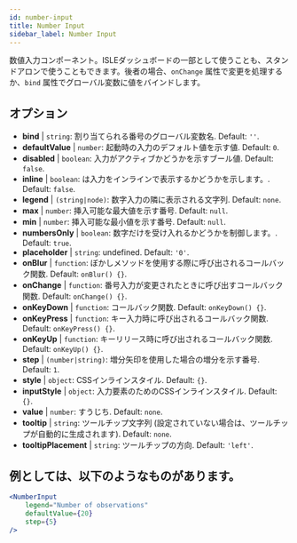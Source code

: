 ```yaml
---
id: number-input
title: Number Input
sidebar_label: Number Input
---
```


数値入力コンポーネント。ISLEダッシュボードの一部として使うことも、スタンドアロンで使うこともできます。後者の場合、`onChange` 属性で変更を処理するか、`bind` 属性でグローバル変数に値をバインドします。

## オプション

* __bind__ | `string`: 割り当てられる番号のグローバル変数名. Default: `''`.
* __defaultValue__ | `number`: 起動時の入力のデフォルト値を示す値. Default: `0`.
* __disabled__ | `boolean`: 入力がアクティブかどうかを示すブール値. Default: `false`.
* __inline__ | `boolean`: は入力をインラインで表示するかどうかを示します。. Default: `false`.
* __legend__ | `(string|node)`: 数字入力の隣に表示される文字列. Default: `none`.
* __max__ | `number`: 挿入可能な最大値を示す番号. Default: `null`.
* __min__ | `number`: 挿入可能な最小値を示す番号. Default: `null`.
* __numbersOnly__ | `boolean`: 数字だけを受け入れるかどうかを制御します。. Default: `true`.
* __placeholder__ | `string`: undefined. Default: `'0'`.
* __onBlur__ | `function`: ぼかしメソッドを使用する際に呼び出されるコールバック関数. Default: `onBlur() {}`.
* __onChange__ | `function`: 番号入力が変更されたときに呼び出すコールバック関数. Default: `onChange() {}`.
* __onKeyDown__ | `function`: コールバック関数. Default: `onKeyDown() {}`.
* __onKeyPress__ | `function`: キー入力時に呼び出されるコールバック関数. Default: `onKeyPress() {}`.
* __onKeyUp__ | `function`: キーリリース時に呼び出されるコールバック関数. Default: `onKeyUp() {}`.
* __step__ | `(number|string)`: 増分矢印を使用した場合の増分を示す番号. Default: `1`.
* __style__ | `object`: CSSインラインスタイル. Default: `{}`.
* __inputStyle__ | `object`: 入力要素のためのCSSインラインスタイル. Default: `{}`.
* __value__ | `number`: すうじち. Default: `none`.
* __tooltip__ | `string`: ツールチップ文字列 (設定されていない場合は、ツールチップが自動的に生成されます). Default: `none`.
* __tooltipPlacement__ | `string`: ツールチップの方向. Default: `'left'`.


## 例としては、以下のようなものがあります。

```jsx live
<NumberInput
    legend="Number of observations"
    defaultValue={20}
    step={5}
/>
```

